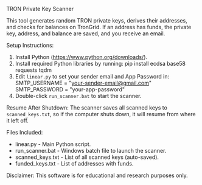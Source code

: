 TRON Private Key Scanner

This tool generates random TRON private keys, derives their addresses, and checks for balances on TronGrid.
If an address has funds, the private key, address, and balance are saved, and you receive an email.

Setup Instructions:
1. Install Python (https://www.python.org/downloads/).
2. Install required Python libraries by running:
   pip install ecdsa base58 requests tqdm
3. Edit `linear.py` to set your sender email and App Password in:
   SMTP_USERNAME = "your-sender-email@gmail.com"
   SMTP_PASSWORD = "your-app-password"
4. Double-click `run_scanner.bat` to start the scanner.

Resume After Shutdown:
The scanner saves all scanned keys to `scanned_keys.txt`, so if the computer shuts down, it will resume from where it left off.

Files Included:
- linear.py - Main Python script.
- run_scanner.bat - Windows batch file to launch the scanner.
- scanned_keys.txt - List of all scanned keys (auto-saved).
- funded_keys.txt - List of addresses with funds.

Disclaimer:
This software is for educational and research purposes only.
